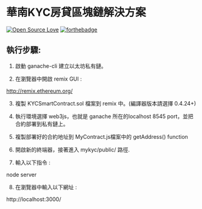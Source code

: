 # 華南KYC房貸區塊鏈解決方案
[![Open Source Love](https://badges.frapsoft.com/os/v2/open-source-150x25.png?v=103)](https://github.com/ellerbrock/open-source-badges/)
[![forthebadge](https://forthebadge.com/images/badges/built-with-love.svg)](https://forthebadge.com)

## 執行步驟:

1. 啟動 ganache-cli 建立以太坊私有鏈。

2. 在瀏覽器中開啟 remix GUI :
	
http://remix.ethereum.org/

3. 複製 KYCSmartContract.sol 檔案到 remix 中。(編譯器版本請選擇 0.4.24+)

4. 執行環境選擇 web3js，也就是 ganache 所在的localhost 8545 port，並把合約部署到私有鏈上。

5. 複製部署好的合約地址到 MyContract.js檔案中的 getAddress() function

6. 開啟新的終端器，接著進入 mykyc/public/ 路徑.

7. 輸入以下指令 :
	
node server

8. 在瀏覽器中輸入以下網址 :
	
http://localhost:3000/


